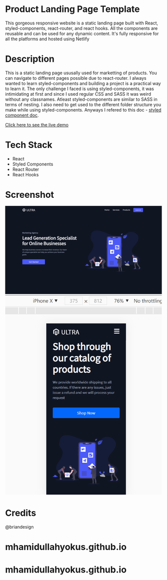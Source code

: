 # Product Landing Page Template

This gorgeous responsive website is a static landing page built with React, styled-components, react-router, and react hooks. All the components are reusable and can be used for any dynamic content. It's fully responsive for all the platforms and hosted using Netlify

# Description 

This is a static landing page ususally used for marketting of products. You can navigate to different pages possible due to react-router. I always wanted to learn styled-components and building a project is a practical way to learn it.
The only challenge I faced is using styled-components, it was intimidating at first and since I used regular CSS and SASS it was weird without any classnames. Atleast styled-components are similar to SASS in terms of nesting. I also need to get used to the different folder structure you make while using styled-components. Anyways I refered to this doc - [styled component doc](https://styled-components.com/).


[Click here to see the live demo](https://ultra-b73fc5.netlify.app/)

# Tech Stack
* React
* Styled Components
* React Router
* React Hooks

# Screenshot
<img src="./UltraDesktop.png" alt="the screenshot of the app large screen"/>
<img src="./UltraIPhone.png" alt="the screenshot of the app large screen"/>

# Credits
@briandesign
# mhamidullahyokus.github.io
# mhamidullahyokus.github.io

